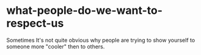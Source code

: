 # what-people-do-we-want-to-respect-us
Sometimes It's not quite obvious why people are trying to show yourself to someone more "cooler" then to others.
